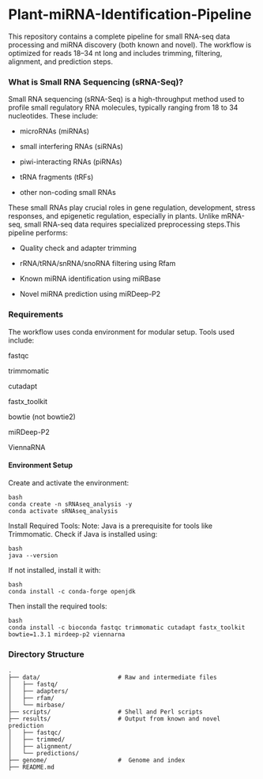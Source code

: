 # Plant-miRNA-Identification-Pipeline
This repository contains a complete pipeline for small RNA-seq data processing and miRNA discovery (both known and novel). The workflow is optimized for reads 18–34 nt long and includes trimming, filtering, alignment, and prediction steps.

### What is Small RNA Sequencing (sRNA-Seq)?
Small RNA sequencing (sRNA-Seq) is a high-throughput method used to profile small regulatory RNA molecules, typically ranging from 18 to 34 nucleotides. These include:

- microRNAs (miRNAs)

- small interfering RNAs (siRNAs)

- piwi-interacting RNAs (piRNAs)

- tRNA fragments (tRFs)

- other non-coding small RNAs

These small RNAs play crucial roles in gene regulation, development, stress responses, and epigenetic regulation, especially in plants. Unlike mRNA-seq, small RNA-seq data requires specialized preprocessing steps.This pipeline performs:

- Quality check and adapter trimming

- rRNA/tRNA/snRNA/snoRNA filtering using Rfam

- Known miRNA identification using miRBase

- Novel miRNA prediction using miRDeep-P2

### Requirements
The workflow uses conda environment for modular setup. Tools used include:

fastqc

trimmomatic

cutadapt

fastx_toolkit

bowtie (not bowtie2)

miRDeep-P2

ViennaRNA

#### Environment Setup
Create and activate the environment:

```
bash
conda create -n sRNAseq_analysis -y
conda activate sRNAseq_analysis
```
Install Required Tools:
Note: Java is a prerequisite for tools like Trimmomatic.
Check if Java is installed using:
```
bash
java --version
```
If not installed, install it with:
```
bash
conda install -c conda-forge openjdk
```
Then install the required tools:
```
bash
conda install -c bioconda fastqc trimmomatic cutadapt fastx_toolkit bowtie=1.3.1 mirdeep-p2 viennarna
```

### Directory Structure
```
.
├── data/                      # Raw and intermediate files
│   ├── fastq/
│   ├── adapters/
│   ├── rfam/
│   └── mirbase/
├── scripts/                   # Shell and Perl scripts
├── results/                   # Output from known and novel prediction
│   ├── fastqc/
│   ├── trimmed/
│   ├── alignment/
│   └── predictions/
├── genome/                    #  Genome and index
├── README.md
```




